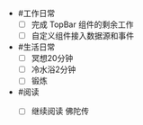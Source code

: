- #工作日常
	- [ ] 完成 TopBar 组件的剩余工作
	- [ ] 自定义组件接入数据源和事件
- #生活日常
	- [ ] 冥想20分钟
	- [ ] 冷水浴2分钟
	- [ ] 锻炼
- #阅读
	- [ ] 继续阅读 佛陀传

